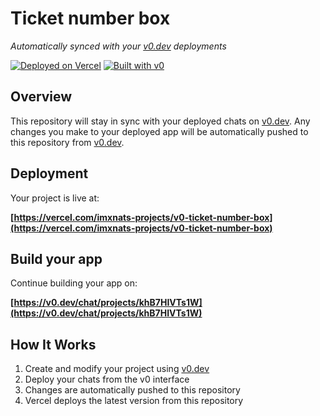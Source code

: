 # Ticket number box

*Automatically synced with your [v0.dev](https://v0.dev) deployments*

[![Deployed on Vercel](https://img.shields.io/badge/Deployed%20on-Vercel-black?style=for-the-badge&logo=vercel)](https://vercel.com/imxnats-projects/v0-ticket-number-box)
[![Built with v0](https://img.shields.io/badge/Built%20with-v0.dev-black?style=for-the-badge)](https://v0.dev/chat/projects/khB7HIVTs1W)

## Overview

This repository will stay in sync with your deployed chats on [v0.dev](https://v0.dev).
Any changes you make to your deployed app will be automatically pushed to this repository from [v0.dev](https://v0.dev).

## Deployment

Your project is live at:

**[https://vercel.com/imxnats-projects/v0-ticket-number-box](https://vercel.com/imxnats-projects/v0-ticket-number-box)**

## Build your app

Continue building your app on:

**[https://v0.dev/chat/projects/khB7HIVTs1W](https://v0.dev/chat/projects/khB7HIVTs1W)**

## How It Works

1. Create and modify your project using [v0.dev](https://v0.dev)
2. Deploy your chats from the v0 interface
3. Changes are automatically pushed to this repository
4. Vercel deploys the latest version from this repository